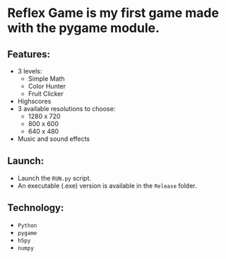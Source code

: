 # Reflex Game is my first game made with the pygame module. 
## Features:
* 3 levels:
  * Simple Math
  * Color Hunter
  * Fruit Clicker
* Highscores
* 3 available resolutions to choose:
  * 1280 x 720
  * 800 x 600
  * 640 x 480
* Music and sound effects

## Launch:
* Launch the ```RUN.py``` script.
* An executable (.exe) version is available in the ```Release``` folder.

## Technology:
* ```Python```
* ```pygame```
* ```h5py```
* ```numpy```
